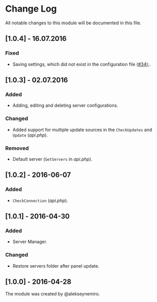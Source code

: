 ﻿# Change Log

All notable changes to this module will be documented in this file.

## [1.0.4] - 16.07.2016
### Fixed
- Saving settings, which did not exist in the configuration file ([#34](https://github.com/adminstock/ssa/issues/34));.

## [1.0.3] - 02.07.2016
### Added
- Adding, editing and deleting server configurations.

### Changed
- Added support for multiple update sources in the `CheckUpdates` and `Update` (*api.php*).

### Removed
- Default server (`GetServers` in *api.php*).

## [1.0.2] - 2016-06-07
### Added
- `CheckConnection` (*api.php*).

## [1.0.1] - 2016-04-30
### Added
- Server Manager.

### Changed
- Restore servers folder after panel update.

## [1.0.0] - 2016-04-28
The module was created by @alekseynemiro.